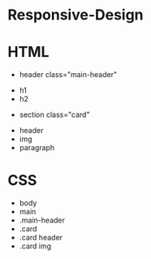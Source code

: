 # Responsive-Design

# HTML
* header class="main-header"
- h1 
- h2 

* section class="card"
- header 
- img 
- paragraph

# CSS
* body
* main
* .main-header
* .card 
* .card header
* .card img